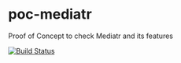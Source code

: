 # poc-mediatr
Proof of Concept to check Mediatr and its features

[![Build Status](https://dev.azure.com/brentlatsch/poc-mediatr/_apis/build/status/Toonster.poc-mediatr?branchName=main)](https://dev.azure.com/brentlatsch/poc-mediatr/_build/latest?definitionId=3&branchName=main)
